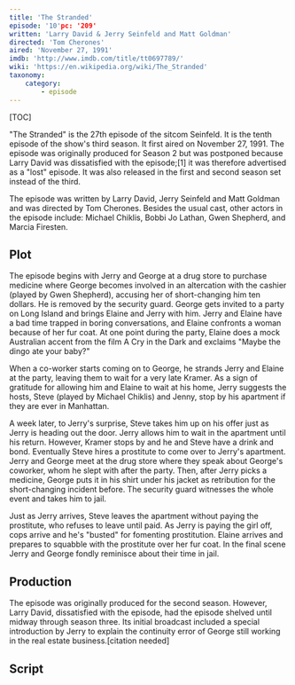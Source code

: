 ```yaml
---
title: 'The Stranded'
episode: '10'pc: '209'
written: 'Larry David & Jerry Seinfeld and Matt Goldman'
directed: 'Tom Cherones'
aired: 'November 27, 1991'
imdb: 'http://www.imdb.com/title/tt0697789/'
wiki: 'https://en.wikipedia.org/wiki/The_Stranded'
taxonomy:
    category:
        - episode
---
```


[TOC]

"The Stranded" is the 27th episode of the sitcom Seinfeld. It is the tenth episode of the show's third season. It first aired on November 27, 1991. The episode was originally produced for Season 2 but was postponed because Larry David was dissatisfied with the episode;[1] it was therefore advertised as a "lost" episode. It was also released in the first and second season set instead of the third.

The episode was written by Larry David, Jerry Seinfeld and Matt Goldman and was directed by Tom Cherones. Besides the usual cast, other actors in the episode include: Michael Chiklis, Bobbi Jo Lathan, Gwen Shepherd, and Marcia Firesten.

## Plot

The episode begins with Jerry and George at a drug store to purchase medicine where George becomes involved in an altercation with the cashier (played by Gwen Shepherd), accusing her of short-changing him ten dollars. He is removed by the security guard. George gets invited to a party on Long Island and brings Elaine and Jerry with him. Jerry and Elaine have a bad time trapped in boring conversations, and Elaine confronts a woman because of her fur coat. At one point during the party, Elaine does a mock Australian accent from the film A Cry in the Dark and exclaims "Maybe the dingo ate your baby?"

When a co-worker starts coming on to George, he strands Jerry and Elaine at the party, leaving them to wait for a very late Kramer. As a sign of gratitude for allowing him and Elaine to wait at his home, Jerry suggests the hosts, Steve (played by Michael Chiklis) and Jenny, stop by his apartment if they are ever in Manhattan.

A week later, to Jerry's surprise, Steve takes him up on his offer just as Jerry is heading out the door. Jerry allows him to wait in the apartment until his return. However, Kramer stops by and he and Steve have a drink and bond. Eventually Steve hires a prostitute to come over to Jerry's apartment. Jerry and George meet at the drug store where they speak about George's coworker, whom he slept with after the party. Then, after Jerry picks a medicine, George puts it in his shirt under his jacket as retribution for the short-changing incident before. The security guard witnesses the whole event and takes him to jail.

Just as Jerry arrives, Steve leaves the apartment without paying the prostitute, who refuses to leave until paid. As Jerry is paying the girl off, cops arrive and he's "busted" for fomenting prostitution. Elaine arrives and prepares to squabble with the prostitute over her fur coat. In the final scene Jerry and George fondly reminisce about their time in jail.

## Production

The episode was originally produced for the second season. However, Larry David, dissatisfied with the episode, had the episode shelved until midway through season three. Its initial broadcast included a special introduction by Jerry to explain the continuity error of George still working in the real estate business.[citation needed]

## Script
